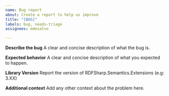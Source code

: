 ```yaml
---
name: Bug report
about: Create a report to help us improve
title: "[BUG]"
labels: bug, needs-triage
assignees: mdesalvo

---
```


**Describe the bug**
A clear and concise description of what the bug is.

**Expected behavior**
A clear and concise description of what you expected to happen.

**Library Version**
Report the version of RDFSharp.Semantics.Extensions (e.g: 3.XX)

**Additional context**
Add any other context about the problem here.
